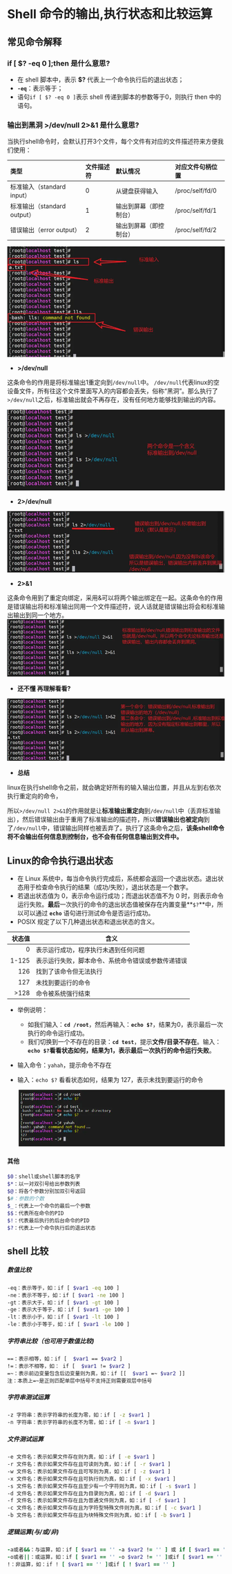 # Shell 命令的输出,执行状态和比较运算

## 常见命令解释

### if [ $? -eq 0 ];then 是什么意思?

- 在 shell 脚本中，表示 **$?** 代表上一个命令执行后的退出状态；
- **`-eq`**：表示等于；
- 语句`if [ $? -eq 0 ]`表示 shell 传递到脚本的参数等于0，则执行 then 中的语句。



### 输出到黑洞  \>/dev/null 2>&1 是什么意思?

当执行shell命令时，会默认打开3个文件，每个文件有对应的文件描述符来方便我们使用：



| 类型                        | 文件描述符 | 默认情况               | 对应文件句柄位置 |
| :-------------------------- | :--------- | :--------------------- | :--------------- |
| 标准输入（standard input）  | 0          | 从键盘获得输入         | /proc/self/fd/0  |
| 标准输出（standard output） | 1          | 输出到屏幕（即控制台） | /proc/self/fd/1  |
| 错误输出（error output）    | 2          | 输出到屏幕（即控制台） | /proc/self/fd/2  |

![9cdc4e1e1ff1812f111ddb17c05d0e18f8406bb1.png@942w_480h_progressive](assets\9cdc4e1e1ff1812f111ddb17c05d0e18f8406bb1.png@942w_480h_progressive.webp)



- **>/dev/null**

这条命令的作用是将标准输出1重定向到`/dev/null`中。 `/dev/null`代表linux的空设备文件，所有往这个文件里面写入的内容都会丢失，俗称“黑洞”。那么执行了`>/dev/null`之后，标准输出就会不再存在，没有任何地方能够找到输出的内容。

![35c1e6e9a452a936d2e3e18b4a802afa2fe64665.png@942w_350h_progressive](assets\35c1e6e9a452a936d2e3e18b4a802afa2fe64665.png@942w_350h_progressive.webp)

- **2>/dev/null**

![img](assets\8da76e42d70e02c804f488baa0f25be3e1085793.png@942w_267h_progressive.webp)

- **2>&1**

这条命令用到了重定向绑定，采用&可以将两个输出绑定在一起。这条命令的作用是错误输出将和标准输出同用一个文件描述符，说人话就是错误输出将会和标准输出输出到同一个地方。![img](assets\16f923a4b4529825f238f8ce9f52652287a99568.png@942w_251h_progressive.webp)

- **还不懂 再理解看看?**

![img](assets\ba3cde01c3cb1db02ce259f483d62b94b56c872d.png@942w_270h_progressive.webp)

- **总结**

linux在执行shell命令之前，就会确定好所有的输入输出位置，并且从左到右依次执行重定向的命令，

所以`>/dev/null 2>&1`的作用就是让**标准输出重定向**到`/dev/null`中（丢弃标准输出），然后错误输出由于重用了标准输出的描述符，所以**错误输出也被定向**到了`/dev/null`中，错误输出同样也被丢弃了。执行了这条命令之后，**该条shell命令将不会输出任何信息到控制台，也不会有任何信息输出到文件中。**



## Linux的命令执行退出状态

- 在 Linux 系统中，每当命令执行完成后，系统都会返回一个退出状态。退出状态用于检查命令执行的结果（成功/失败），退出状态是一个数字。
- 若退出状态值为 0，表示命令运行成功；而退出状态值不为 0 时，则表示命令运行失败。**最后**一次执行的命令的退出状态值被保存在内置变量**`$?`**中，所以可以通过 **`echo`** 语句进行测试命令是否运行成功。
- POSIX 规定了以下几种退出状态和退出状态的含义。

| 状态值 | 含义                                               |
| -----: | -------------------------------------------------- |
|      0 | 表示运行成功，程序执行未遇到任何问题               |
|  1-125 | 表示运行失败，脚本命令、系统命令错误或参数传递错误 |
|    126 | 找到了该命令但无法执行                             |
|    127 | 未找到要运行的命令                                 |
|   >128 | 命令被系统强行结束                                 |

- 举例说明：

  - 如我们输入：**`cd /root`**，然后再输入：**`echo $?`**，结果为0，表示最后一次执行的命令运行成功。
  - 我们切换到一个不存在的目录：**`cd test`**，提示**文件/目录不存在**。输入：**`echo $?`**看看状态如何，结果为**1，表示最后一次执行的命令运行失败**。

- 输入命令：`yahah`，提示命令不存在 

- 输入：`echo $?` 看看状态如何，结果为 127，表示未找到要运行的命令

  ![19189112-7ec65f37d7d1908f](assets\19189112-7ec65f37d7d1908f.webp)

#### 其他

```ruby
$0：shell或shell脚本的名字
$*：以一对双引号给出参数列表
$@：将各个参数分别加双引号返回
$#：参数的个数
$_：代表上一个命令的最后一个参数
$$：代表所在命令的PID
$!：代表最后执行的后台命令的PID
$?：代表上一个命令执行后的退出状态
```

## shell 比较

##### 数值比较

```bash
-eq：表示等于，如：if [ $var1 -eq 100 ]
-ne：表示不等于，如：if [ $var1 -ne 100 ]
-gt：表示大于，如：if [ $var1 -gt 100 ]
-ge：表示大于等于，如：if [ $var1 -ge 100 ]
-lt：表示小于，如：if [ $var1 -lt 100 ]
-le：表示小于等于，如：if [ $var1 -le 100 ]
```

##### 字符串比较（也可用于数值比较)

```bash
==：表示相等，如：if [  $var1 == $var2 ]
!=：表示不相等，如： if [  $var1 != $var2 ]
=~：表示前边变量包含后边变量则为真，如：if [[  $var1 =~ $var2 ]]
注：本质上=~是正则匹配单层中括号不支持正则需要双层中括号
```

##### 字符串测试运算

```bash
-z 字符串：表示字符串的长度为零，如：if [ -z $var1 ]
-n 字符串：表示字符串的长度不为零，如：if [ -n $var1 ]
```

##### 文件测试运算

```bash
-e 文件名：表示如果文件存在则为真，如：if [ -e $var1 ]
-r 文件名：表示如果文件存在且可读则为真，如：if [ -r $var1 ]
-w 文件名：表示如果文件存在且可写则为真，如：if [ -z $var1 ]
-x 文件名：表示如果文件存在且可执行则为真，如：if [ -x $var1 ]
-s 文件名：表示如果文件存在且至少有一个字符则为真，如：if [ -s $var1 ]
-d 文件名：表示如果文件存在且为目录则为真，如：if [ -d $var1 ]
-f 文件名：表示如果文件存在且为普通文件则为真，如：if [ -f $var1 ]
-c 文件名：表示如果文件存在且为字符型特殊文件则为真，如：if [ -c $var1 ]
-b 文件名：表示如果文件存在且为块特殊文件则为真，如：if [ -b $var1 ]
```

##### 逻辑运算(与/或/非)

```ruby
-a或者&&：与运算，如：if [ $var1 == '' -a $var2 != '' ] 或 if [ $var1 == '' ] && [ $var2 != '' ]
-o或者||：或运算，如：if [ $var1 == '' -o $var2 != '' ]或if [ $var1 == '' ] || [ $var2 != '' ]
!：非运算，如：if ! [ $var1 == '' ]或if [ ! $var1 == '' ]
```



